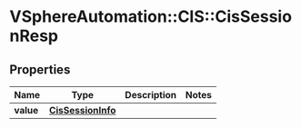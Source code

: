 # VSphereAutomation::CIS::CisSessionResp

## Properties
Name | Type | Description | Notes
------------ | ------------- | ------------- | -------------
**value** | [**CisSessionInfo**](CisSessionInfo.md) |  | 


